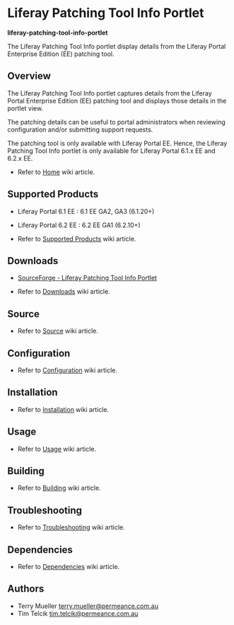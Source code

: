 # Liferay Patching Tool Info Portlet

**liferay-patching-tool-info-portlet**

The Liferay Patching Tool Info portlet display details from the Liferay Portal Enterprise Edition (EE) patching tool.


## Overview

The Liferay Patching Tool Info portlet captures details from the Liferay Portal Enterprise Edition (EE) patching tool and displays those details in the portlet view.

The patching details can be useful to portal administrators when reviewing configuration and/or submitting support requests.

The patching tool is only available with Liferay Portal EE. Hence, the Liferay Patching Tool Info portlet is only available for Liferay Portal 6.1.x EE and 6.2.x EE.

* Refer to [Home](https://github.com/permeance/liferay-patching-tool-info-portlet/wiki/Home) wiki article.


## Supported Products

* Liferay Portal 6.1 EE : 6.1 EE GA2, GA3 (6.1.20+)
* Liferay Portal 6.2 EE : 6.2 EE GA1 (6.2.10+)

* Refer to [Supported Products](https://github.com/permeance/liferay-patching-tool-info-portlet/wiki/Supported-Products) wiki article.


## Downloads

* [SourceForge - Liferay Patching Tool Info Portlet](https://sourceforge.net/projects/permeance-apps/files/liferay-patching-tool-info-portlet/ "Liferay Patching Tool Info Portlet")

* Refer to [Downloads](https://github.com/permeance/liferay-patching-tool-info-portlet/wiki/Downloads) wiki article.


## Source

* Refer to [Source](https://github.com/permeance/liferay-patching-tool-info-portlet/wiki/Source) wiki article.


## Configuration

* Refer to [Configuration](https://github.com/permeance/liferay-patching-tool-info-portlet/wiki/Configuration) wiki article.


## Installation

* Refer to [Installation](https://github.com/permeance/liferay-patching-tool-info-portlet/wiki/Installation) wiki article.


## Usage

* Refer to [Usage](https://github.com/permeance/liferay-patching-tool-info-portlet/wiki/Usage) wiki article.


## Building

* Refer to [Building](https://github.com/permeance/liferay-patching-tool-info-portlet/wiki/Building) wiki article.


## Troubleshooting

* Refer to [Troubleshooting](https://github.com/permeance/liferay-patching-tool-info-portlet/wiki/Troubleshooting) wiki article.


## Dependencies

* Refer to [Dependencies](https://github.com/permeance/liferay-patching-tool-info-portlet/wiki/Dependencies) wiki article.


## Authors

* Terry Mueller <terry.mueller@permeance.com.au>
* Tim Telcik <tim.telcik@permeance.com.au>

